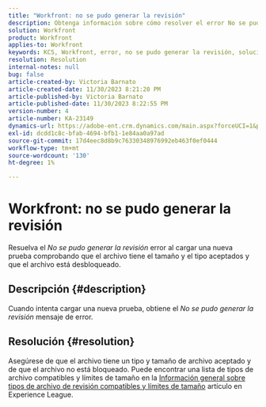 ```yaml
---
title: "Workfront: no se pudo generar la revisión"
description: Obtenga información sobre cómo resolver el error No se pudo generar la prueba al cargar una nueva prueba en Workfront.
solution: Workfront
product: Workfront
applies-to: Workfront
keywords: KCS, Workfront, error, no se pudo generar la revisión, solución de problemas
resolution: Resolution
internal-notes: null
bug: false
article-created-by: Victoria Barnato
article-created-date: 11/30/2023 8:21:20 PM
article-published-by: Victoria Barnato
article-published-date: 11/30/2023 8:22:55 PM
version-number: 4
article-number: KA-23149
dynamics-url: https://adobe-ent.crm.dynamics.com/main.aspx?forceUCI=1&pagetype=entityrecord&etn=knowledgearticle&id=ebf3dc00-be8f-ee11-8179-6045bd0065b6
exl-id: dcdd1c8c-bfab-4694-bfb1-1e84aa0a97ad
source-git-commit: 17d4eec8d8b9c76330348976992eb463f0ef0444
workflow-type: tm+mt
source-wordcount: '130'
ht-degree: 1%

---
```


# Workfront: no se pudo generar la revisión


Resuelva el *No se pudo generar la revisión* error al cargar una nueva prueba comprobando que el archivo tiene el tamaño y el tipo aceptados y que el archivo está desbloqueado.

## Descripción {#description}


Cuando intenta cargar una nueva prueba, obtiene el *No se pudo generar la revisión* mensaje de error.


## Resolución {#resolution}


Asegúrese de que el archivo tiene un tipo y tamaño de archivo aceptado y de que el archivo no está bloqueado. Puede encontrar una lista de tipos de archivo compatibles y límites de tamaño en la [Información general sobre tipos de archivo de revisión compatibles y límites de tamaño](https://experienceleague.adobe.com/docs/workfront/using/review-and-approve-work/proofing/proofing-overview/supported-proofing-file-types.html?lang=en#:~:text=File%20size%20limits&amp;amp;text=Files%20must%20be%20less%20than,be%20less%20than%20100%20MB.) artículo en Experience League.
